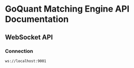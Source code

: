# GoQuant Matching Engine API Documentation

## WebSocket API

### Connection
```bash
ws://localhost:9001